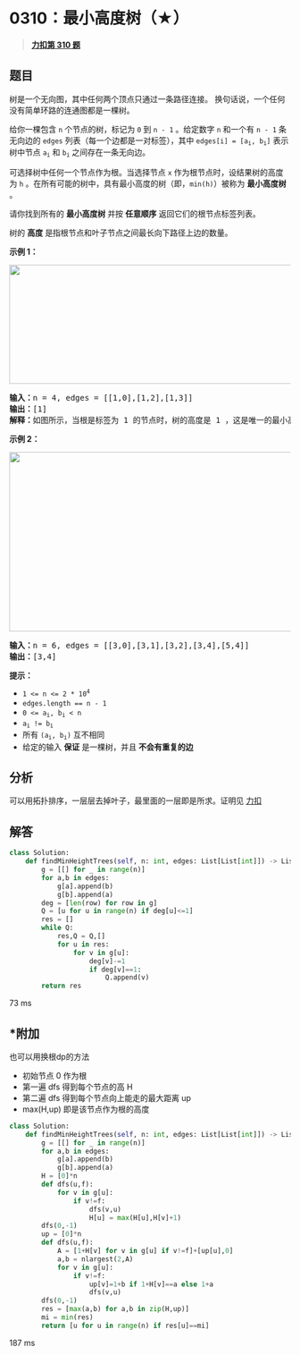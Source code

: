 # 0310：最小高度树（★）


> <u>**[力扣第 310 题](https://leetcode.cn/problems/minimum-height-trees/)**</u>

## 题目

<p>树是一个无向图，其中任何两个顶点只通过一条路径连接。 换句话说，一个任何没有简单环路的连通图都是一棵树。</p>

<p>给你一棵包含 <code>n</code> 个节点的树，标记为 <code>0</code> 到 <code>n - 1</code> 。给定数字 <code>n</code> 和一个有 <code>n - 1</code> 条无向边的 <code>edges</code> 列表（每一个边都是一对标签），其中 <code>edges[i] = [a<sub>i</sub>, b<sub>i</sub>]</code> 表示树中节点 <code>a<sub>i</sub></code> 和 <code>b<sub>i</sub></code> 之间存在一条无向边。</p>

<p>可选择树中任何一个节点作为根。当选择节点 <code>x</code> 作为根节点时，设结果树的高度为 <code>h</code> 。在所有可能的树中，具有最小高度的树（即，<code>min(h)</code>）被称为 <strong>最小高度树</strong> 。</p>

<p>请你找到所有的 <strong>最小高度树</strong> 并按 <strong>任意顺序</strong> 返回它们的根节点标签列表。</p>
树的 <strong>高度</strong> 是指根节点和叶子节点之间最长向下路径上边的数量。



<p><strong>示例 1：</strong></p>
<img alt="" src="https://assets.leetcode.com/uploads/2020/09/01/e1.jpg" style="height: 213px; width: 800px;" />
<pre>
<strong>输入：</strong>n = 4, edges = [[1,0],[1,2],[1,3]]
<strong>输出：</strong>[1]
<strong>解释：</strong>如图所示，当根是标签为 1 的节点时，树的高度是 1 ，这是唯一的最小高度树。</pre>

<p><strong>示例 2：</strong></p>
<img alt="" src="https://assets.leetcode.com/uploads/2020/09/01/e2.jpg" style="height: 321px; width: 800px;" />
<pre>
<strong>输入：</strong>n = 6, edges = [[3,0],[3,1],[3,2],[3,4],[5,4]]
<strong>输出：</strong>[3,4]
</pre>



<ul>
</ul>

<p><strong>提示：</strong></p>

<ul>
<li><code>1 &lt;= n &lt;= 2 * 10<sup>4</sup></code></li>
<li><code>edges.length == n - 1</code></li>
<li><code>0 &lt;= a<sub>i</sub>, b<sub>i</sub> &lt; n</code></li>
<li><code>a<sub>i</sub> != b<sub>i</sub></code></li>
<li>所有 <code>(a<sub>i</sub>, b<sub>i</sub>)</code> 互不相同</li>
<li>给定的输入 <strong>保证</strong> 是一棵树，并且 <strong>不会有重复的边</strong></li>
</ul>


## 分析

可以用拓扑排序，一层层去掉叶子，最里面的一层即是所求。证明见 [力扣](https://leetcode.cn/problems/minimum-height-trees/solutions/1395249/zui-xiao-gao-du-shu-by-leetcode-solution-6v6f/)

## 解答

```python
class Solution:
    def findMinHeightTrees(self, n: int, edges: List[List[int]]) -> List[int]:
        g = [[] for _ in range(n)]
        for a,b in edges:
            g[a].append(b)
            g[b].append(a)
        deg = [len(row) for row in g]
        Q = [u for u in range(n) if deg[u]<=1]
        res = []
        while Q:
            res,Q = Q,[]
            for u in res:
                for v in g[u]:
                    deg[v]-=1
                    if deg[v]==1:
                        Q.append(v)
        return res 
```
73 ms

## *附加

也可以用换根dp的方法
- 初始节点 0 作为根
- 第一遍 dfs 得到每个节点的高 H
- 第二遍 dfs 得到每个节点向上能走的最大距离 up
- max(H,up) 即是该节点作为根的高度

```python
class Solution:
    def findMinHeightTrees(self, n: int, edges: List[List[int]]) -> List[int]:
        g = [[] for _ in range(n)]
        for a,b in edges:
            g[a].append(b)
            g[b].append(a)
        H = [0]*n
        def dfs(u,f):
            for v in g[u]:
                if v!=f:
                    dfs(v,u)
                    H[u] = max(H[u],H[v]+1)
        dfs(0,-1)
        up = [0]*n
        def dfs(u,f):
            A = [1+H[v] for v in g[u] if v!=f]+[up[u],0]
            a,b = nlargest(2,A)
            for v in g[u]:
                if v!=f:
                    up[v]=1+b if 1+H[v]==a else 1+a
                    dfs(v,u)
        dfs(0,-1)
        res = [max(a,b) for a,b in zip(H,up)]
        mi = min(res)
        return [u for u in range(n) if res[u]==mi]
```
187 ms
